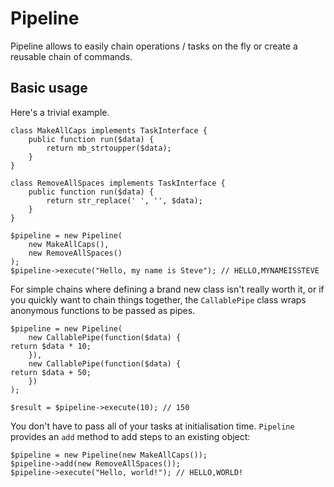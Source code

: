 # Pipeline

Pipeline allows to easily chain operations / tasks on the fly or create a reusable chain of commands.

## Basic usage

Here's a trivial example.

    class MakeAllCaps implements TaskInterface {
        public function run($data) {
            return mb_strtoupper($data);
        }
    }

    class RemoveAllSpaces implements TaskInterface {
        public function run($data) {
            return str_replace(' ', '', $data);
        }
    }

    $pipeline = new Pipeline(
        new MakeAllCaps(),
        new RemoveAllSpaces()
    );
    $pipeline->execute("Hello, my name is Steve"); // HELLO,MYNAMEISSTEVE

For simple chains where defining a brand new class isn't really worth it, or if you quickly want to chain things
together, the ``CallablePipe`` class wraps anonymous functions to be passed as pipes.

    $pipeline = new Pipeline(
        new CallablePipe(function($data) {
    return $data * 10;
        }),
        new CallablePipe(function($data) {
    return $data + 50;
        })
    );

    $result = $pipeline->execute(10); // 150

You don't have to pass all of your tasks at initialisation time. ``Pipeline`` provides an ``add`` method to add steps
 to an existing object:

    $pipeline = new Pipeline(new MakeAllCaps());
    $pipeline->add(new RemoveAllSpaces());
    $pipeline->execute("Hello, world!"); // HELLO,WORLD!